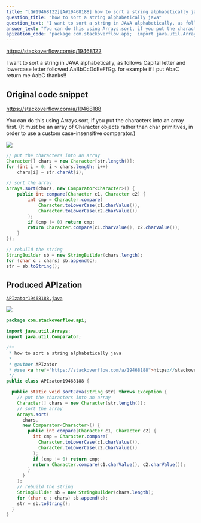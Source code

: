 ```yaml
---
title: "[Q#19468122][A#19468188] how to sort a string alphabetically java"
question_title: "how to sort a string alphabetically java"
question_text: "I want to sort a string in JAVA alphabetically, as follows Capital letter and lowercase letter followed AaBbCcDdEeFfGg. for example if I put AbaC return me AabC thanks!!"
answer_text: "You can do this using Arrays.sort, if you put the characters into an array first. (It must be an array of Character objects rather than char primitives, in order to use a custom case-insensitive comparator.)"
apization_code: "package com.stackoverflow.api;  import java.util.Arrays; import java.util.Comparator;  /**  * how to sort a string alphabetically java  *  * @author APIzator  * @see <a href=\"https://stackoverflow.com/a/19468188\">https://stackoverflow.com/a/19468188</a>  */ public class APIzator19468188 {    public static void sortJava(String str) throws Exception {     // put the characters into an array     Character[] chars = new Character[str.length()];     // sort the array     Arrays.sort(       chars,       new Comparator<Character>() {         public int compare(Character c1, Character c2) {           int cmp = Character.compare(             Character.toLowerCase(c1.charValue()),             Character.toLowerCase(c2.charValue())           );           if (cmp != 0) return cmp;           return Character.compare(c1.charValue(), c2.charValue());         }       }     );     // rebuild the string     StringBuilder sb = new StringBuilder(chars.length);     for (char c : chars) sb.append(c);     str = sb.toString();   } }"
---
```


https://stackoverflow.com/q/19468122

I want to sort a string in JAVA alphabetically, as follows
Capital letter and lowercase letter followed
AaBbCcDdEeFfGg.
for example if I put AbaC return me AabC
thanks!!



## Original code snippet

https://stackoverflow.com/a/19468188

You can do this using Arrays.sort, if you put the characters into an array first. (It must be an array of Character objects rather than char primitives, in order to use a custom case-insensitive comparator.)

<div class="code-logo"><img src="/stackoverflow.png" /></div>

```java
// put the characters into an array
Character[] chars = new Character[str.length()];
for (int i = 0; i < chars.length; i++)
    chars[i] = str.charAt(i);

// sort the array
Arrays.sort(chars, new Comparator<Character>() {
    public int compare(Character c1, Character c2) {
        int cmp = Character.compare(
            Character.toLowerCase(c1.charValue()),
            Character.toLowerCase(c2.charValue())
        );
        if (cmp != 0) return cmp;
        return Character.compare(c1.charValue(), c2.charValue());
    }
});

// rebuild the string
StringBuilder sb = new StringBuilder(chars.length);
for (char c : chars) sb.append(c);
str = sb.toString();
```

## Produced APIzation

[`APIzator19468188.java`](https://github.com/blind-papers/apization-temp-data/raw/main/search/APIzator19468188.java)

<div class="code-logo"><img src="/apizator.png" /></div>

```java
package com.stackoverflow.api;

import java.util.Arrays;
import java.util.Comparator;

/**
 * how to sort a string alphabetically java
 *
 * @author APIzator
 * @see <a href="https://stackoverflow.com/a/19468188">https://stackoverflow.com/a/19468188</a>
 */
public class APIzator19468188 {

  public static void sortJava(String str) throws Exception {
    // put the characters into an array
    Character[] chars = new Character[str.length()];
    // sort the array
    Arrays.sort(
      chars,
      new Comparator<Character>() {
        public int compare(Character c1, Character c2) {
          int cmp = Character.compare(
            Character.toLowerCase(c1.charValue()),
            Character.toLowerCase(c2.charValue())
          );
          if (cmp != 0) return cmp;
          return Character.compare(c1.charValue(), c2.charValue());
        }
      }
    );
    // rebuild the string
    StringBuilder sb = new StringBuilder(chars.length);
    for (char c : chars) sb.append(c);
    str = sb.toString();
  }
}

```